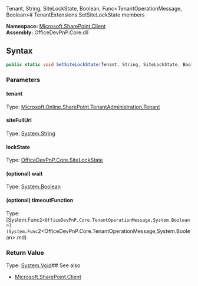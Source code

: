 Tenant, String, SiteLockState, Boolean, Func<TenantOperationMessage, Boolean># TenantExtensions.SetSiteLockState members
  

**Namespace:** [Microsoft.SharePoint.Client](Microsoft.SharePoint.Client.md)  
**Assembly:** OfficeDevPnP.Core.dll  
## Syntax
```C#
public static void SetSiteLockState(Tenant, String, SiteLockState, Boolean, Func<TenantOperationMessage, Boolean>)
```
### Parameters
#### tenant
Type: [Microsoft.Online.SharePoint.TenantAdministration.Tenant](Microsoft.Online.SharePoint.TenantAdministration.Tenant.md) 
#### 
#### siteFullUrl
Type: [System.String](System.String.md) 
#### 
#### lockState
Type: [OfficeDevPnP.Core.SiteLockState](OfficeDevPnP.Core.SiteLockState.md) 
#### 
#### (optional) wait
Type: [System.Boolean](System.Boolean.md) 
#### 
#### (optional) timeoutFunction
Type: [System.Func`2<OfficeDevPnP.Core.TenantOperationMessage,System.Boolean>](System.Func`2<OfficeDevPnP.Core.TenantOperationMessage,System.Boolean>.md) 
#### 
### Return Value
Type: [System.Void](System.Void.md)## See also
- [Microsoft.SharePoint.Client](Microsoft.SharePoint.Client.md)
